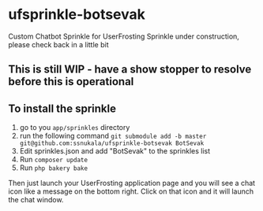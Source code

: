 # ufsprinkle-botsevak
Custom Chatbot Sprinkle for UserFrosting
Sprinkle under construction, please check back in a little bit

## This is still WIP - have a show stopper to resolve before this is operational

## To install the sprinkle
1. go to you `app/sprinkles` directory
2. run the following command `git submodule add -b master git@github.com:ssnukala/ufsprinkle-botsevak BotSevak`
3. Edit sprinkles.json and add "BotSevak" to the sprinkles list
4. Run `composer update`
5. Run `php bakery bake`

Then just launch your UserFrosting application page and you will see a chat icon like a message on the bottom right. Click on that icon and it will launch the chat window.
